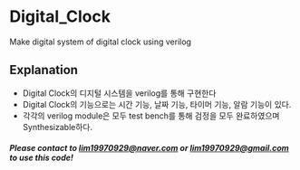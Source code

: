 # Digital_Clock
Make digital system of digital clock using verilog


## Explanation

- Digital Clock의 디지털 시스템을 verilog를 통해 구현한다
- Digital Clock의 기능으로는 시간 기능, 날짜 기능, 타이머 기능, 알람 기능이 있다. 
- 각각의 verilog module은 모두 test bench를 통해 검정을 모두 완료하였으며 Synthesizable하다. 




##### Please contact to lim19970929@naver.com or lim19970929@gmail.com to use this code!
